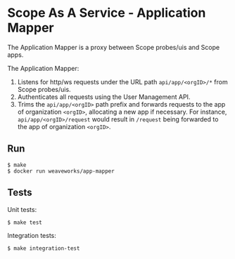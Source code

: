 # Scope As A Service - Application Mapper

The Application Mapper is a proxy between Scope probes/uis and Scope apps.

The Application Mapper:

1. Listens for http/ws requests under the URL path `api/app/<orgID>/*` from Scope probes/uis.
2. Authenticates all requests using the User Management API.
3. Trims the `api/app/<orgID>` path prefix and forwards requests to the app of
   organization `<orgID>`, allocating a new app if necessary. For instance,
   `api/app/<orgID>/request` would result in `/request` being forwarded to the
   app of organization `<orgID>`.

## Run

```
$ make
$ docker run weaveworks/app-mapper
```

## Tests

Unit tests:

```
$ make test
```

Integration tests:

```
$ make integration-test
```
